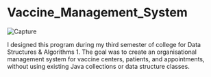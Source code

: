 # Vaccine_Management_System
![Capture](https://user-images.githubusercontent.com/74914758/169645558-c257daf1-1a10-4d02-a7c3-e6814c4f19df.PNG)

I designed this program during my third semester of college for Data Structures & Algorithms 1. The goal was to 
create an organisational management system for vaccine centers, patients, and appointments, without using existing 
Java collections or data structure classes.
